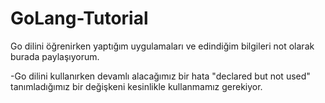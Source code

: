 # GoLang-Tutorial
 Go dilini öğrenirken yaptığım uygulamaları ve edindiğim bilgileri not olarak burada paylaşıyorum. 

-Go dilini kullanırken devamlı alacağımız bir hata "declared but not used" tanımladığımız bir değişkeni kesinlikle kullanmamız gerekiyor. 
